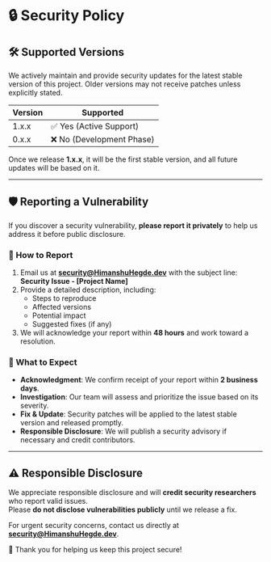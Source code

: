 # 🔒 Security Policy

## 🛠 Supported Versions

We actively maintain and provide security updates for the latest stable version of this project. Older versions may not receive patches unless explicitly stated.

| Version | Supported          |
| ------- | ------------------ |
| 1.x.x   | ✅ Yes (Active Support) |
| 0.x.x   | ❌ No (Development Phase) |

Once we release **1.x.x**, it will be the first stable version, and all future updates will be based on it.

---

## 🛡 Reporting a Vulnerability

If you discover a security vulnerability, **please report it privately** to help us address it before public disclosure.

### 📩 How to Report
1. Email us at **[security@HimanshuHegde.dev](mailto:himuhimanshu797@gmail.com)** with the subject line: **Security Issue - [Project Name]**
2. Provide a detailed description, including:
   - Steps to reproduce
   - Affected versions
   - Potential impact
   - Suggested fixes (if any)
3. We will acknowledge your report within **48 hours** and work toward a resolution.

### 🔄 What to Expect
- **Acknowledgment**: We confirm receipt of your report within **2 business days**.
- **Investigation**: Our team will assess and prioritize the issue based on its severity.
- **Fix & Update**: Security patches will be applied to the latest stable version and released promptly.
- **Responsible Disclosure**: We will publish a security advisory if necessary and credit contributors.

---

## ⚠ Responsible Disclosure
We appreciate responsible disclosure and will **credit security researchers** who report valid issues.  
Please **do not disclose vulnerabilities publicly** until we release a fix.

For urgent security concerns, contact us directly at **[security@HimanshuHegde.dev](mailto:himuhimanshu797@gmail.com)**.

🚀 Thank you for helping us keep this project secure!
